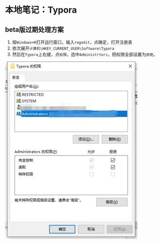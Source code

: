 # 本地笔记：Typora

## beta版过期处理方案

1. 按`Windows+R`打开运行窗口，输入`regedit`，点确定，打开注册表
2. 依次展开`计算机\HKEY_CURRENT_USER\Software\Typora`
3. 然后在`Typora`上右键，点`权限`，选中`Administrtors`，把权限全部设置为`拒绝`。

![image-20220718095503481](图片/image-20220718095503481.png)